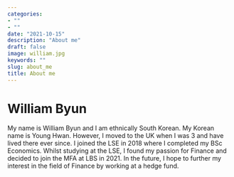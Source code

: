 ```yaml
---
categories:      
- ""
- ""
date: "2021-10-15"
description: "About me"
draft: false
image: william.jpg
keywords: ""
slug: about_me
title: About me
---
```


# William Byun

My name is William Byun and I am ethnically South Korean. My Korean name is Young Hwan. However, I moved to the UK when I was 3 and have lived there ever since. I joined the LSE in 2018 where I completed my BSc Economics. Whilst studying at the LSE, I found my passion for Finance and decided to join the MFA at LBS in 2021. In the future, I hope to further my interest in the field of Finance by working at a hedge fund. 